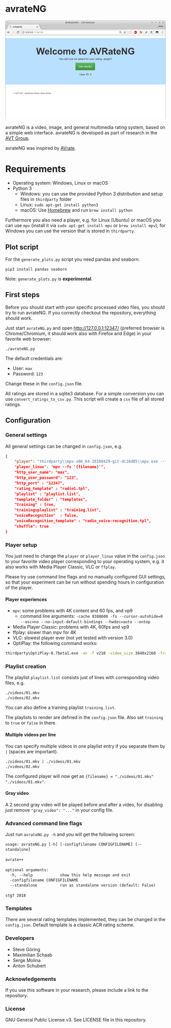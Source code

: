# avrateNG
![animation](doc/animation.gif)

avrateNG is a video, image, and general multimedia rating system, based on a simple web interface. avrateNG is developed as part of research in the [AVT Group](https://www.tu-ilmenau.de/en/audio-visual-technology/).

avrateNG was inspired by [AVrate](https://github.com/Telecommunication-Telemedia-Assessment/AVRate).

# Requirements

* Operating system: Windows, Linux or macOS
* Python 3
    - Windows: you can use the provided Python 3 distribution and setup files in `thirdparty` folder
    - Linux: `sudo apt-get install python3`
    - macOS: Use [Homebrew](https://brew.sh/) and run `brew install python`

Furthermore you also need a player, e.g. for Linux (Ubuntu) or macOS you can use `mpv` (install it via `sudo apt-get install mpv` or `brew install mpv`); for Windows you can use the version that is stored in `thirdparty`.

## Plot script
For the `generate_plots.py` script you need pandas and seaborn:

    pip3 install pandas seaborn

Note: `generate_plots.py` is **experimental**.

## First steps

Before you should start with your specific processed video files, you should try to run avrateNG. If you correctly checkout the repository, everything should work.

Just start `avrateNG.py` and open http://127.0.0.1:12347/ (preferred browser is Chrome/Chromium, it should work also with Firefox and Edge) in your favorite web browser:

```
./avrateNG.py
```

The default credentials are:

- User: `max`
- Password: `123`

Change these in the `config.json` file.

All ratings are stored in a sqlite3 database. For a simple conversion you can use `convert_ratings_to_csv.py`. This script will create a `csv` file of all stored ratings.

## Configuration

### General settings
All general settings can be changed in `config.json`, e.g.

```json
{
    "player": "thirdparty\\mpv-x86_64-20180429-git-dc16d85\\mpv.exe --fs \"{filename}\"", // default Windows player path, \"{filename}\" is a template for the video filename
    "player_linux": "mpv --fs '{filename}'",                                  // Linux player
    "http_user_name": "max",                                                  // user login name
    "http_user_password": "123",                                              // user password
    "http_port" : "12347",                                                    // http port where the service is running
    "rating_template" : "radio1.tpl",                                         // template that will be used , e.g. change it to "radio1.tpl"
    "playlist" : "playlist.list",                                             // Playlist file that will be used (Define your playlist here)
    "template_folder" : "templates",                                          // Folder with your custom templates (Take a look in "/templates/")
    "training" : true,                                                        //  Training stage up front? (true/false)
    "trainingsplaylist" : "training.list",                                    // if training is true, this trainingsplaylist will be presented
    "voiceRecognition"  : false,                                              // rating using voice recognition? (a little buggy...)
    "voiceRecognition_template" : "radio_voice-recognition.tpl",              // template that will be used for voice recognition
    "shuffle": true                                                           // Randomized playback of videos in playlist? (true: Randomization, false: linear playback according to playlist)
}
```

### Player setup

You just need to change the `player` or `player_linux` value in the `config.json` to your favorite video player corresponding to your operating system, e.g. it also works with Media Player Classic, VLC or `ffplay`.

Please try use command line flags and no manually configured GUI settings, so that your experiment can be run without spending hours in configuration of the player.

#### Player experiences

* `mpv`: some problems with 4K content and 60 fps, and vp9
    * command line arguments: `-cache 8388608 -fs --cursor-autohide=0 --osc=no --no-input-default-bindings --hwdec=auto --ontop`
* Media Player Classic: problems with 4K, 60fps and vp9
* ffplay: slower than mpv for 4K
* VLC: slowest player ever (not yet tested with version 3.0)
* OptiPlay: the following command works:
```bash
thirdparty\OptiPlay-0.7beta1.exe -an -f v210 -video_size 3840x2160 -framerate 60 -i {filename}
```

### Playlist creation

The playlist `playlist.list` consists just of lines with corresponding video files, e.g.

```
./videos/01.mkv
./videos/02.mkv
```

You can also define a training playlist `training.list`.

The playlists to render are defined in the `config.json` file. Also set `training` to `true` or `false` in there.

#### Multiple videos per line

You can specify multiple videos in one playlist entry if you separate them by ` | ` (spaces are important).

```
./videos/01.mkv | ./videos/01.mkv
./videos/02.mkv
```

The configured player will now get as `{filename} = "./videos/01.mkv" "./videos/01.mkv"`.

#### Gray video

A 2 second gray video will be played before and after a video, for disabling
just remove `"gray_video": "..."` in your config file.

### Advanced command line flags

Just run `avrateNG.py -h` and you will get the following screen:

```
usage: avrateNG.py [-h] [-configfilename CONFIGFILENAME] [--standalone]

avrate++

optional arguments:
  -h, --help            show this help message and exit
  -configfilename CONFIGFILENAME
  --standalone          run as standalone version (default: False)

stg7 2018
```

### Templates

There are several rating templates implemented, they can be changed in the `config.json`. Default template is a classic ACR rating scheme.

### Developers

* Steve Göring
* Maximilian Schaab
* Serge Molina
* Anton Schubert

### Acknowledgements

If you use this software in your research, please include a link to the repository.

### License

GNU General Public License v3. See LICENSE file in this repository.
